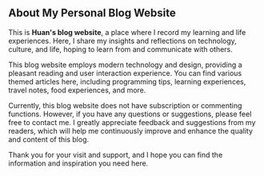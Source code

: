 ## **About My Personal Blog Website**
This is **Huan's blog website**, a place where I record my learning and life experiences. Here, I share my insights and reflections on technology, culture, and life, hoping to learn from and communicate with others.

This blog website employs modern technology and design, providing a pleasant reading and user interaction experience. You can find various themed articles here, including programming tips, learning experiences, travel notes, food experiences, and more.

Currently, this blog website does not have subscription or commenting functions. However, if you have any questions or suggestions, please feel free to contact me. I greatly appreciate feedback and suggestions from my readers, which will help me continuously improve and enhance the quality and content of this blog.

Thank you for your visit and support, and I hope you can find the information and inspiration you need here.